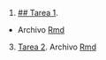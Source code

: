 
1. [## Tarea 1](https://federicodaverio.github.io/EPS2020/Tarea_1_EPS_Federico_Daverio.html). 
+ Archivo [Rmd](https://federicodaverio.github.io/EPS2020/Tarea_1_EPS_Federico_Daverio.Rmd)
3. [Tarea 2](https://federicodaverio.github.io/EPS2020/Tarea_2_EPS_Federico_Daverio_V2.html). Archivo [Rmd](https://federicodaverio.github.io/EPS2020/Tarea_2_EPS_Federico_Daverio_V2.Rmd)
